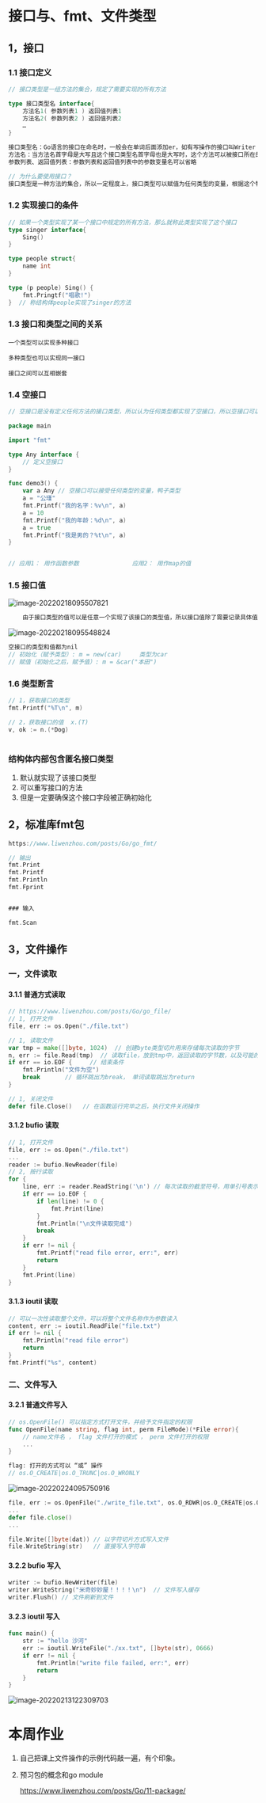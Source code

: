 # 接口与、fmt、文件类型

## 1，接口

### 1.1 接口定义

```go
// 接口类型是一组方法的集合，规定了需要实现的所有方法

type 接口类型名 interface{
    方法名1( 参数列表1 ) 返回值列表1
    方法名2( 参数列表2 ) 返回值列表2
    …
}

接口类型名：Go语言的接口在命名时，一般会在单词后面添加er，如有写操作的接口叫Writer
方法名：当方法名首字母是大写且这个接口类型名首字母也是大写时，这个方法可以被接口所在的包（package）之外的代码访问。
参数列表、返回值列表：参数列表和返回值列表中的参数变量名可以省略

// 为什么要使用接口？
接口类型是一种方法的集合，所以一定程度上，接口类型可以赋值为任何类型的变量，根据这个特性，可以将接口类型用作函数的参数，统一为任何类型的变量实现某个方法。
```

### 1.2 实现接口的条件

```go
// 如果一个类型实现了某一个接口中规定的所有方法，那么就称此类型实现了这个接口
type singer interface{
    Sing()
}

type people struct{
    name int
}

type (p people) Sing() {
    fmt.Pringtf("唱歌!")
}  // 称结构体people实现了singer的方法


```

### 1.3 接口和类型之间的关系

```
一个类型可以实现多种接口

多种类型也可以实现同一接口

接口之间可以互相嵌套
```

### 1.4 空接口

```go
// 空接口是没有定义任何方法的接口类型，所以认为任何类型都实现了空接口，所以空接口可以定义为函数的参数，用来存储任何类型的值

package main

import "fmt"

type Any interface {
	// 定义空接口
}

func demo3() {
	var a Any // 空接口可以接受任何类型的变量，鸭子类型
	a = "公瑾"
	fmt.Printf("我的名字：%v\n", a)
	a = 10
	fmt.Printf("我的年龄：%d\n", a)
	a = true
	fmt.Printf("我是男的？%t\n", a)
}


// 应用1： 用作函数参数               应用2： 用作map的值
```

### 1.5 接口值

![image-20220218095507821](5,接口.assets/image-20220218095507821.png)

```go 
	由于接口类型的值可以是任意一个实现了该接口的类型值，所以接口值除了需要记录具体值之外，还需要记录这个值属于的类型。也就是说接口值由“类型”和“值”组成，鉴于这两部分会根据存入值的不同而发生变化，我们称之为接口的动态类型和动态值。
```

![image-20220218095548824](5,接口.assets/image-20220218095548824.png)

```go
空接口的类型和值都为nil
// 初始化（赋予类型）: m = new(car)     类型为car
// 赋值（初始化之后，赋予值）: m = &car("本田")
```



### 1.6 类型断言

```go
// 1，获取接口的类型
fmt.Printf("%T\n", m)

// 2，获取接口的值  x.(T)
v, ok := n.(*Dog)
           
```

### 结构体内部包含匿名接口类型

1. 默认就实现了该接口类型
2. 可以重写接口的方法
3. 但是一定要确保这个接口字段被正确初始化 

## 2，标准库fmt包

```go
https://www.liwenzhou.com/posts/Go/go_fmt/

// 输出
fmt.Print
fmt.Printf
fmt.Println
fmt.Fprint


### 输入

fmt.Scan
```

## 3，文件操作

### 一，文件读取

#### 3.1.1 普通方式读取

```go
// https://www.liwenzhou.com/posts/Go/go_file/
// 1, 打开文件
file, err := os.Open("./file.txt")  

// 1, 读取文件
var tmp = make([]byte, 1024)  // 创建byte类型切片用来存储每次读取的字节
n, err := file.Read(tmp)  // 读取file，放到tmp中，返回读取的字节数，以及可能的报错信息
if err == io.EOF {     // 结束条件
    fmt.Println("文件为空")
    break		// 循环跳出为break， 单词读取跳出为return 
}

// 1, 关闭文件
defer file.Close()   // 在函数运行完毕之后，执行文件关闭操作
```

#### 3.1.2 bufio 读取

```go
// 1, 打开文件
file, err := os.Open("./file.txt")  
...
reader := bufio.NewReader(file)
// 2, 按行读取
for {
    line, err := reader.ReadString('\n') // 每次读取的截至符号，用单引号表示为字符！！！不能双引号
    if err == io.EOF {
        if len(line) != 0 {
            fmt.Print(line)
        }
        fmt.Println("\n文件读取完成")
        break
    }
    if err != nil {
        fmt.Printf("read file error, err:", err)
        return
    }
    fmt.Print(line)
}

```

#### 3.1.3 ioutil 读取

```go
// 可以一次性读取整个文件，可以将整个文件名称作为参数读入
content, err := ioutil.ReadFile("file.txt")
if err != nil {
	fmt.Println("read file error")
	return
}
fmt.Printf("%s", content)
```

### 二、文件写入

#### 3.2.1 普通文件写入

```go
// os.OpenFile() 可以指定方式打开文件，并给予文件指定的权限
func OpenFile(name string, flag int, perm FileMode)(*File error){
    // name文件名 ， flag 文件打开的模式 ， perm 文件打开的权限
    ...
}

flag: 打开的方式可以 “或” 操作
// os.O_CREATE|os.O_TRUNC|os.O_WRONLY
```

![image-20220224095750916](5,接口.assets/image-20220224095750916.png)

```go
file, err := os.OpenFile("./write_file.txt", os.O_RDWR|os.O_CREATE|os.O_TRUNC, 0666)
...
defer file.close()
...

file.Write([]byte(dat)) // 以字符切片方式写入文件
file.WriteString(str)   // 直接写入字符串

```

#### 3.2.2 bufio 写入

```go
writer := bufio.NewWriter(file)
writer.WriteString("米奇妙妙屋！！！！\n")  // 文件写入缓存
writer.Flush() // 文件刷新到文件
```

#### 3.2.3 ioutil 写入

```go
func main() {
	str := "hello 沙河"
	err := ioutil.WriteFile("./xx.txt", []byte(str), 0666)
	if err != nil {
		fmt.Println("write file failed, err:", err)
		return
	}
}
```



![image-20220213122309703](5,接口.assets/image-20220213122309703.png)




# 本周作业

1. 自己把课上文件操作的示例代码敲一遍，有个印象。

2. 预习包的概念和go module

   https://www.liwenzhou.com/posts/Go/11-package/

   
